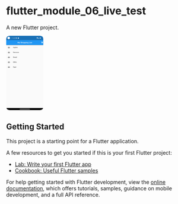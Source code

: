 # flutter_module_06_live_test

A new Flutter project.

<img src="https://github.com/nazimfeni/flutter_module_06_live_test1/blob/master/screenshot/Screenshot_20230916_232334.png" width="100" height="200" alt="Image Description">


## Getting Started

This project is a starting point for a Flutter application.

A few resources to get you started if this is your first Flutter project:

- [Lab: Write your first Flutter app](https://docs.flutter.dev/get-started/codelab)
- [Cookbook: Useful Flutter samples](https://docs.flutter.dev/cookbook)

For help getting started with Flutter development, view the
[online documentation](https://docs.flutter.dev/), which offers tutorials,
samples, guidance on mobile development, and a full API reference.
